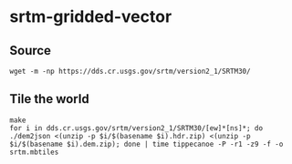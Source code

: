 srtm-gridded-vector
===================

Source
------

```
wget -m -np https://dds.cr.usgs.gov/srtm/version2_1/SRTM30/
```

Tile the world
--------------

```
make
for i in dds.cr.usgs.gov/srtm/version2_1/SRTM30/[ew]*[ns]*; do ./dem2json <(unzip -p $i/$(basename $i).hdr.zip) <(unzip -p $i/$(basename $i).dem.zip); done | time tippecanoe -P -r1 -z9 -f -o srtm.mbtiles
```

